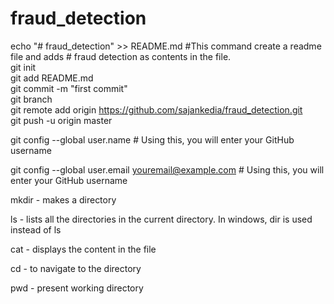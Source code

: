 # fraud_detection

echo "# fraud_detection" >> README.md #This command create a readme file and adds # fraud detection as contents in the file.        
git init         
git add README.md        
git commit -m "first commit"        
git branch        
git remote add origin https://github.com/sajankedia/fraud_detection.git        
git push -u origin master        
        
git config --global user.name <yourusername>  # Using this, you will enter your GitHub username        
        
git config --global user.email <youremail@example.com>  # Using this, you will enter your GitHub username        
        


mkdir -  makes a directory        

ls -  lists all the directories in the current directory. In windows, dir is used instead of ls        

cat <filename> - displays the content in the file        

cd <directory name> - to navigate to the directory        

pwd - present working directory        